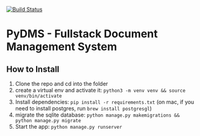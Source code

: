 [![Build Status](https://travis-ci.org/andela-angene/py_dms.svg?branch=develop)](https://travis-ci.org/andela-angene/py_dms)

# PyDMS - Fullstack Document Management System

## How to Install
1. Clone the repo and cd into the folder
2. create a virtual env and activate it: `python3 -m venv venv && source venv/bin/activate`
3. Install dependencies: `pip install -r requirements.txt` (on mac, if you need to install postgres, run `brew install postgresgl`)
4. migrate the sqlite database: `python manage.py makemigrations && python manage.py migrate`
5. Start the app: `python manage.py runserver`
